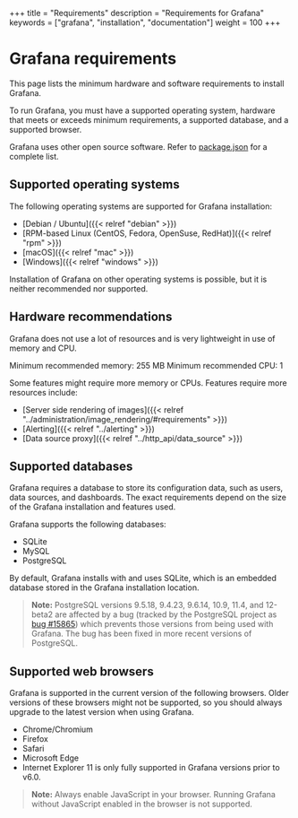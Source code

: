 +++
title = "Requirements"
description = "Requirements for Grafana"
keywords = ["grafana", "installation", "documentation"]
weight = 100
+++

# Grafana requirements

This page lists the minimum hardware and software requirements to install Grafana.

To run Grafana, you must have a supported operating system, hardware that meets or exceeds minimum requirements, a supported database, and a supported browser.

Grafana uses other open source software. Refer to [package.json](https://github.com/grafana/grafana/blob/main/package.json) for a complete list.

## Supported operating systems

The following operating systems are supported for Grafana installation:

- [Debian / Ubuntu]({{< relref "debian" >}})
- [RPM-based Linux (CentOS, Fedora, OpenSuse, RedHat)]({{< relref "rpm" >}})
- [macOS]({{< relref "mac" >}})
- [Windows]({{< relref "windows" >}})

Installation of Grafana on other operating systems is possible, but it is neither recommended nor supported.

## Hardware recommendations

Grafana does not use a lot of resources and is very lightweight in use of memory and CPU.

Minimum recommended memory: 255 MB
Minimum recommended CPU: 1

Some features might require more memory or CPUs. Features require more resources include:

- [Server side rendering of images]({{< relref "../administration/image_rendering/#requirements" >}})
- [Alerting]({{< relref "../alerting" >}})
- [Data source proxy]({{< relref "../http_api/data_source" >}})

## Supported databases

Grafana requires a database to store its configuration data, such as users, data sources, and dashboards. The exact requirements depend on the size of the Grafana installation and features used.

Grafana supports the following databases:

- SQLite
- MySQL
- PostgreSQL

By default, Grafana installs with and uses SQLite, which is an embedded database stored in the Grafana installation location.

> **Note:** PostgreSQL versions 9.5.18, 9.4.23, 9.6.14, 10.9, 11.4, and 12-beta2 are affected by a bug (tracked by the PostgreSQL project as [bug #15865](https://www.postgresql.org/message-id/flat/15865-17940eacc8f8b081%40postgresql.org)) which prevents those versions from being used with Grafana. The bug has been fixed in more recent versions of PostgreSQL.

## Supported web browsers

Grafana is supported in the current version of the following browsers. Older versions of these browsers might not be supported, so you should always upgrade to the latest version when using Grafana.

- Chrome/Chromium
- Firefox
- Safari
- Microsoft Edge
- Internet Explorer 11 is only fully supported in Grafana versions prior to v6.0.

> **Note:** Always enable JavaScript in your browser. Running Grafana without JavaScript enabled in the browser is not supported.
